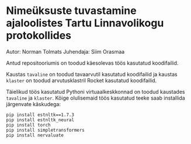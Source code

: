 # Nimeüksuste tuvastamine ajaloolistes Tartu Linnavolikogu protokollides

Autor: Norman Tolmats
Juhendaja: Siim Orasmaa

Antud repositooriumis on toodud käesolevas töös kasutatud koodifailid.

Kaustas `tavaline` on toodud tavaarvutil kasutatud koodifailid ja kaustas `klaster` on toodud arvutusklastril Rocket kasutatud koodifailid.

Täielikud töös kasutatud Pythoni virtuaalkeskkonnad on toodud kaustades `tavaline` ja `klaster`. Kõige olulisemaid töös kasutatud teeke saab installida järgenvate käskudega:
```
pip install estnltk==1.7.3
pip install estnltk_neural
pip install torch
pip install simpletransformers
pip install nervaluate
```